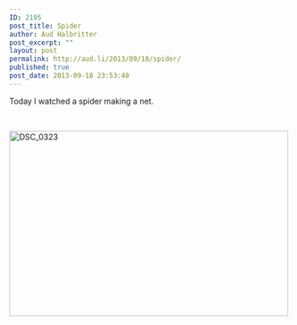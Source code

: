 ```yaml
---
ID: 2195
post_title: Spider
author: Aud Halbritter
post_excerpt: ""
layout: post
permalink: http://aud.li/2013/09/18/spider/
published: true
post_date: 2013-09-18 23:53:40
---
```

Today I watched a spider making a net.

&nbsp;

<a href="http://aud.li/wp-content/uploads/2013/09/DSC_0323.jpg"><img class="alignnone size-medium wp-image-2196" alt="DSC_0323" src="http://aud.li/wp-content/uploads/2013/09/DSC_0323-500x332.jpg" width="500" height="332" /></a>

&nbsp;